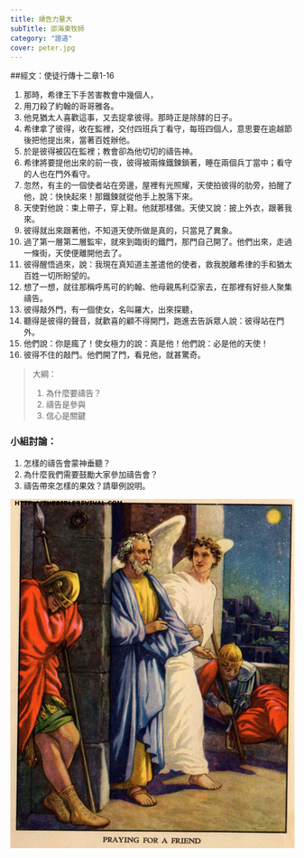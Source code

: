 ```yaml
---
title: 禱告力量大
subTitle: 邵海東牧師
category: "證道"
cover: peter.jpg
---
```

##經文：使徒行傳十二章1-16

1. 那時，希律王下手苦害教會中幾個人，
2. 用刀殺了約翰的哥哥雅各。
3. 他見猶太人喜歡這事，又去捉拿彼得。那時正是除酵的日子。
4. 希律拿了彼得，收在監裡，交付四班兵丁看守，每班四個人，意思要在逾越節後把他提出來，當著百姓辦他。
5. 於是彼得被囚在監裡；教會卻為他切切的禱告神。
6. 希律將要提他出來的前一夜，彼得被兩條鐵鍊鎖著，睡在兩個兵丁當中；看守的人也在門外看守。
7. 忽然，有主的一個使者站在旁邊，屋裡有光照耀，天使拍彼得的肋旁，拍醒了他，說：快快起來！那鐵鍊就從他手上脫落下來。
8. 天使對他說：束上帶子，穿上鞋。他就那樣做。天使又說：披上外衣，跟著我來。
9. 彼得就出來跟著他，不知道天使所做是真的，只當見了異象。
10. 過了第一層第二層監牢，就來到臨街的鐵門，那門自己開了。他們出來，走過一條街，天使便離開他去了。
11. 彼得醒悟過來，說：我現在真知道主差遣他的使者，救我脫離希律的手和猶太百姓一切所盼望的。
12. 想了一想，就往那稱呼馬可的約翰、他母親馬利亞家去，在那裡有好些人聚集禱告。
13. 彼得敲外門，有一個使女，名叫羅大，出來探聽，
14. 聽得是彼得的聲音，就歡喜的顧不得開門，跑進去告訴眾人說：彼得站在門外。
15. 他們說：你是瘋了！使女極力的說：真是他！他們說：必是他的天使！
16. 彼得不住的敲門。他們開了門，看見他，就甚驚奇。

> 大綱：
>1. 為什麼要禱告？
>2. 禱告是參與
>3. 信心是關鍵

### 小組討論：
 1. 怎樣的禱告會蒙神垂聽？
 2. 為什麼我們需要鼓勵大家參加禱告會？
 3. 禱告帶來怎樣的果效？請舉例說明。

![](./peter.jpg)






